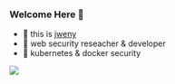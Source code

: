 ### Welcome Here 👋

- 🔭 this is [jweny](https://jweny.top)
- 🌱  web security reseacher & developer
- 👻  kubernetes & docker security

<img align="center" src="https://github-readme-stats-mrdulin.vercel.app/api?username=jweny&show_icons=true&hide_border=true&hide=prs&theme=radical">
